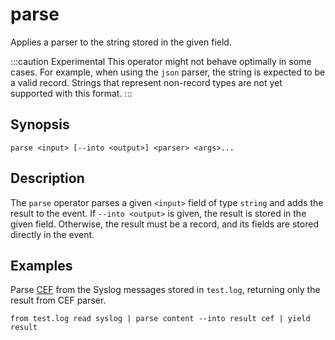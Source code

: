 # parse

Applies a parser to the string stored in the given field.

:::caution Experimental
This operator might not behave optimally in some cases. For example, when using
the `json` parser, the string is expected to be a valid record. Strings that
represent non-record types are not yet supported with this format.
:::

## Synopsis

```
parse <input> [--into <output>] <parser> <args>...
```

## Description

The `parse` operator parses a given `<input>` field of type `string` and adds
the result to the event. If `--into <output>` is given, the result is stored in
the given field. Otherwise, the result must be a record, and its fields are
stored directly in the event.

## Examples

Parse [CEF](../../formats/cef.md) from the Syslog messages stored in `test.log`,
returning only the result from CEF parser.

```
from test.log read syslog | parse content --into result cef | yield result
```
